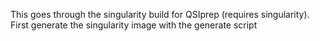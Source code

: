This goes through the singularity build for QSIprep (requires singularity).  First generate the singularity image with the generate script
